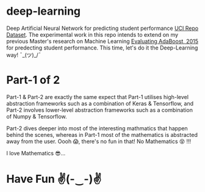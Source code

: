 # deep-learning
Deep Artificial Neural Network for predicting student performance [UCI Repo Dataset](https://archive.ics.uci.edu/ml/datasets/Student+Performance?ref=datanews.io). The experimental work in this repo intends to extend on my previous Master's research on Machine Learning [Evaluating AdaBoost, 2015](http://kudzai.xyz/download/Kudzai_Huni_-_Final_Version.pdf) for predecting student performance. This time, let's do it the Deep-Learning way!   ¯\_(ツ)_/¯

# Part-1 of 2
Part-1 & Part-2 are exactly the same expect that Part-1 utilises high-level abstraction frameworks such as a combination of Keras & Tensorflow, and Part-2 involves lower-level abstraction frameworks such as a combination of Numpy & Tensorflow.

Part-2 dives deeper into most of the interesting mathmatics that happen behind the scenes, whereas in Part-1 most of the mathematics is abstracted away from the user. Oooh 😱, there's no fun in that! No Mathematics 😵 !!!

I love Mathematics 😎...

# Have Fun ✌(-‿-)✌ 
